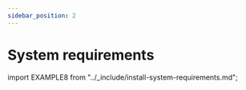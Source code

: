 ```yaml
---
sidebar_position: 2
---
```


# System requirements

import EXAMPLE8 from "../_include/install-system-requirements.md";

<EXAMPLE8 />
